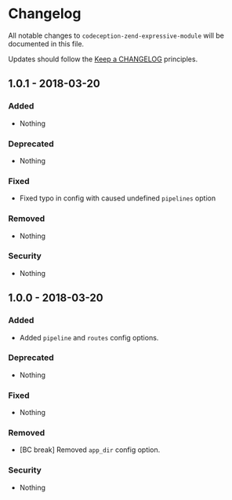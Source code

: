 # Changelog

All notable changes to `codeception-zend-expressive-module` will be documented in this file.

Updates should follow the [Keep a CHANGELOG](http://keepachangelog.com/) principles.

## 1.0.1 - 2018-03-20

### Added
- Nothing

### Deprecated
- Nothing

### Fixed
- Fixed typo in config with caused undefined `pipelines` option

### Removed
- Nothing

### Security
- Nothing

## 1.0.0 - 2018-03-20

### Added
- Added `pipeline` and `routes` config options.

### Deprecated
- Nothing

### Fixed
- Nothing

### Removed
- [BC break] Removed `app_dir` config option.

### Security
- Nothing
